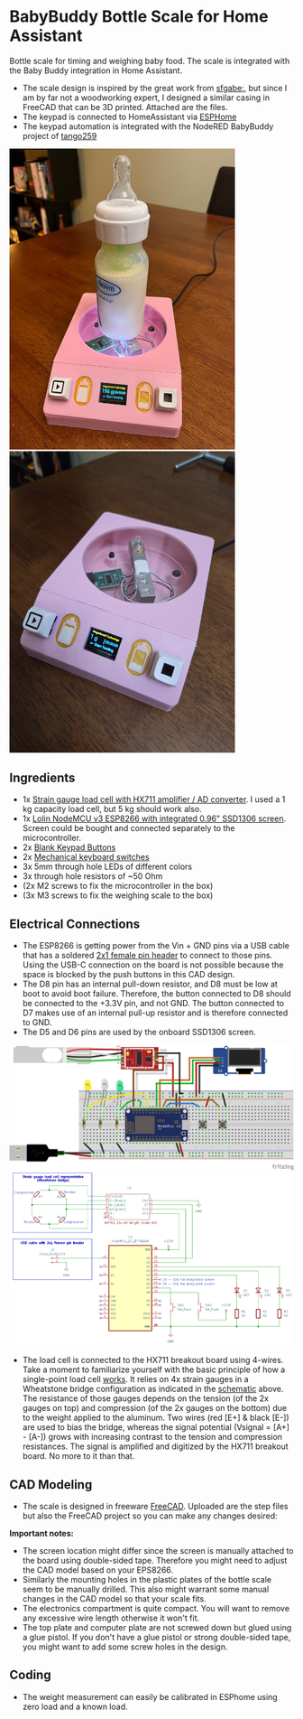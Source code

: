 # BabyBuddy Bottle Scale for Home Assistant
Bottle scale for timing and weighing baby food. The scale is integrated with the Baby Buddy integration in Home Assistant.

* The scale design is inspired by the great work from [sfgabe:](https://github.com/sfgabe/OITProjects/tree/master/BabyBuddy_ESP_HASS), but since I am by far not a woodworking expert, I designed a similar casing in FreeCAD that can be 3D printed. Attached are the files.
* The keypad is connected to HomeAssistant via [ESPHome](https://www.home-assistant.io/integrations/esphome/)
* The keypad automation is integrated with the NodeRED BabyBuddy project of [tango259](https://github.com/tango2590/baby-buddy)


<img src="https://github.com/SvenvB/Bottle-Scale/blob/main/Photos/scale_with_bottle.jpg" width="400">
<img src="https://github.com/SvenvB/Bottle-Scale/blob/main/Photos/scale_without_bottle.jpg" width="400">

## Ingredients
* 1x [Strain gauge load cell with HX711 amplifier / AD converter](https://www.aliexpress.us/item/3256807921661482.html?spm=a2g0o.order_list.order_list_main.28.21ef1802q4o1JS&gatewayAdapt=glo2usa). I used a 1 kg capacity load cell, but 5 kg should work also. 
* 1x [Lolin NodeMCU v3 ESP8266 with integrated 0.96" SSD1306 screen](https://www.aliexpress.us/item/3256806790582188.html?spm=a2g0o.order_list.order_list_main.34.21ef1802q4o1JS&gatewayAdapt=glo2usa). Screen could be bought and connected separately to the microcontroller.
* 2x [Blank Keypad Buttons](https://www.aliexpress.us/item/3256807496928162.html?spm=a2g0o.order_list.order_list_main.44.21ef1802GzlgdW&gatewayAdapt=glo2usa)
* 2x [Mechanical keyboard switches](https://www.aliexpress.us/item/3256807318817256.html?spm=a2g0o.order_list.order_list_main.38.21ef1802GzlgdW&gatewayAdapt=glo2usa)
* 3x 5mm through hole LEDs of different colors
* 3x through hole resistors of ~50 Ohm
* (2x M2 screws to fix the microcontroller in the box)
* (3x M3 screws to fix the weighing scale to the box)

## Electrical Connections
* The ESP8266 is getting power from the Vin + GND pins via a USB cable that has a soldered [2x1 female pin header](https://github.com/SvenvB/Bottle-Scale/blob/main/Photos/usb-cable.jpg) to connect to those pins. Using the USB-C connection on the board is not possible because the space is blocked by the push buttons in this CAD design.
* The D8 pin has an internal pull-down resistor, and D8 must be low at boot to avoid boot failure. Therefore, the button connected to D8 should be connected to the +3.3V pin, and not GND. The button connected to D7 makes use of an internal pull-up resistor and is therefore connected to GND.
* The D5 and D6 pins are used by the onboard SSD1306 screen.

<img src="https://github.com/SvenvB/Bottle-Scale/blob/main/Schematic/Schematic_bb.png" width="800">
<img src="https://github.com/SvenvB/Bottle-Scale/blob/main/Schematic/Schematic.png" width="800">

* The load cell is connected to the HX711 breakout board using 4-wires. Take a moment to familiarize yourself with the basic principle of how a single-point load cell [works](https://www.800loadcel.com/blog/single-point-load-cells-what-they-are-and-how-they-work.html). It relies on 4x strain gauges in a Wheatstone bridge configuration as indicated in the [schematic](https://github.com/SvenvB/Bottle-Scale/blob/main/Schematic/Schematic.png) above. The resistance of those gauges depends on the tension (of the 2x gauges on top) and compression (of the 2x gauges on the bottom) due to the weight applied to the aluminum. Two wires (red [E+] & black [E-]) are used to bias the bridge, whereas the signal potential (Vsignal = [A+] - [A-]) grows with increasing contrast to the tension and compression resistances. The signal is amplified and digitized by the HX711 breakout board. No more to it than that.

## CAD Modeling
* The scale is designed in freeware [FreeCAD](https://www.freecad.org/). Uploaded are the step files but also the FreeCAD project so you can make any changes desired:

**Important notes:**
* The screen location might differ since the screen is manually attached to the board using double-sided tape. Therefore you might need to adjust the CAD model based on your EPS8266.
* Similarly the mounting holes in the plastic plates of the bottle scale seem to be manually drilled. This also might warrant some manual changes in the CAD model so that your scale fits.
* The electronics compartment is quite compact. You will want to remove any excessive wire length otherwise it won't fit.
* The top plate and computer plate are not screwed down but glued using a glue pistol. If you don't have a glue pistol or strong double-sided tape, you might want to add some screw holes in the design.   


## Coding

* The weight measurement can easily be calibrated in ESPhome using zero load and a known load. 
